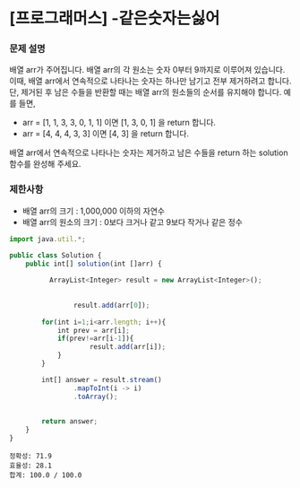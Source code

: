 # [프로그래머스] -같은숫자는싫어

### **문제 설명**

배열 arr가 주어집니다. 배열 arr의 각 원소는 숫자 0부터 9까지로 이루어져 있습니다. 이때, 배열 arr에서 연속적으로 나타나는 숫자는 하나만 남기고 전부 제거하려고 합니다. 단, 제거된 후 남은 수들을 반환할 때는 배열 arr의 원소들의 순서를 유지해야 합니다. 예를 들면,

- arr = [1, 1, 3, 3, 0, 1, 1] 이면 [1, 3, 0, 1] 을 return 합니다.
- arr = [4, 4, 4, 3, 3] 이면 [4, 3] 을 return 합니다.

배열 arr에서 연속적으로 나타나는 숫자는 제거하고 남은 수들을 return 하는 solution 함수를 완성해 주세요.

### 제한사항

- 배열 arr의 크기 : 1,000,000 이하의 자연수
- 배열 arr의 원소의 크기 : 0보다 크거나 같고 9보다 작거나 같은 정수

```jsx
import java.util.*;

public class Solution {
    public int[] solution(int []arr) {
        
	      ArrayList<Integer> result = new ArrayList<Integer>();
        
		
				result.add(arr[0]);
        
        for(int i=1;i<arr.length; i++){
            int prev = arr[i];
            if(prev!=arr[i-1]){
                    result.add(arr[i]);
            }
        }

        int[] answer = result.stream()
                .mapToInt(i -> i)
                .toArray();
        
    
        return answer;
    }
}
```

```
정확성: 71.9
효율성: 28.1
합계: 100.0 / 100.0

```